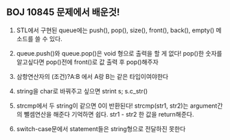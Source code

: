 ## BOJ 10845 문제에서 배운것!

1. STL에서 구현된 queue에는 push(), pop(), size(), front(), back(), empty() 메소드를 쓸 수 있다.

2. queue.push()와 queue.pop()은 void 형으로 출력을 할 게 없다!
pop()한 숫자를 알고싶다면 pop()전에 front()로 값 출력 후 pop()해주자

3. 삼항연산자의 (조건)?A:B 에서 A랑 B는 같은 타입이여야한다

4. string을 char로 바꿔주고 싶으면 strint s; s.c_str()

5. strcmp에서 두 string이 같으면 0이 반환된다! strcmp(str1, str2)는 argument간의 뺄셈연산을 해준다 기억하면 쉽다. str1 - str2 한 값을 return해준다.

6. switch-case문에서 statement들은 string형으로 전달하진 못한다